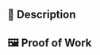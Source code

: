## 📜 Description

<!--
1. Outline the feature or fix that this PR is introducing.
2. Relevant motivation and contex - the reason why.
3. What did you research and learn for how to best do this?
4. Why did you decide to implement this in the way you did?
-->

## 🖼 Proof of Work

<!-- Please include screenshots, video, gif, etc. -->
